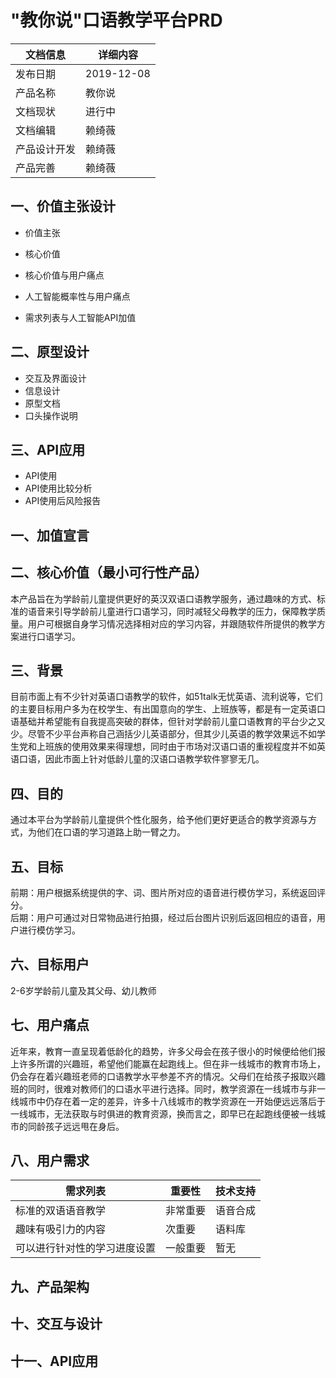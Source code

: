 # "教你说"口语教学平台PRD
文档信息|详细内容|
---|---|
发布日期|2019-12-08
产品名称|教你说
文档现状|进行中
文档编辑|赖绮薇
产品设计开发|赖绮薇
产品完善|赖绮薇

## 一、价值主张设计
* 价值主张

* 核心价值

* 核心价值与用户痛点

* 人工智能概率性与用户痛点

* 需求列表与人工智能API加值

## 二、原型设计
* 交互及界面设计
* 信息设计
* 原型文档
* 口头操作说明

## 三、API应用
* API使用
* API使用比较分析
* API使用后风险报告

## 一、加值宣言

## 二、核心价值（最小可行性产品）
本产品旨在为学龄前儿童提供更好的英汉双语口语教学服务，通过趣味的方式、标准的语音来引导学龄前儿童进行口语学习，同时减轻父母教学的压力，保障教学质量。用户可根据自身学习情况选择相对应的学习内容，并跟随软件所提供的教学方案进行口语学习。
## 三、背景
目前市面上有不少针对英语口语教学的软件，如51talk无忧英语、流利说等，它们的主要目标用户多为在校学生、有出国意向的学生、上班族等，都是有一定英语口语基础并希望能有自我提高突破的群体，但针对学龄前儿童口语教育的平台少之又少。尽管不少平台声称自己涵括少儿英语部分，但其少儿英语的教学效果远不如学生党和上班族的使用效果来得理想，同时由于市场对汉语口语的重视程度并不如英语口语，因此市面上针对低龄儿童的汉语口语教学软件寥寥无几。
## 四、目的
通过本平台为学龄前儿童提供个性化服务，给予他们更好更适合的教学资源与方式，为他们在口语的学习道路上助一臂之力。
## 五、目标
前期：用户根据系统提供的字、词、图片所对应的语音进行模仿学习，系统返回评分。  
后期：用户可通过对日常物品进行拍摄，经过后台图片识别后返回相应的语音，用户进行模仿学习。
## 六、目标用户
2-6岁学龄前儿童及其父母、幼儿教师
## 七、用户痛点
近年来，教育一直呈现着低龄化的趋势，许多父母会在孩子很小的时候便给他们报上许多所谓的兴趣班，希望他们能赢在起跑线上。但在非一线城市的教育市场上，仍会存在着兴趣班老师的口语教学水平参差不齐的情况。父母们在给孩子报取兴趣班的同时，很难对教师们的口语水平进行选择。同时，教学资源在一线城市与非一线城市中仍存在着一定的差异，许多十八线城市的教学资源在一开始便远远落后于一线城市，无法获取与时俱进的教育资源，换而言之，即早已在起跑线便被一线城市的同龄孩子远远甩在身后。
## 八、用户需求
需求列表|重要性|技术支持
---|---|---|
标准的双语语音教学|非常重要|语音合成
趣味有吸引力的内容|次重要|语料库
可以进行针对性的学习进度设置|一般重要|暂无
## 九、产品架构

## 十、交互与设计

## 十一、API应用
